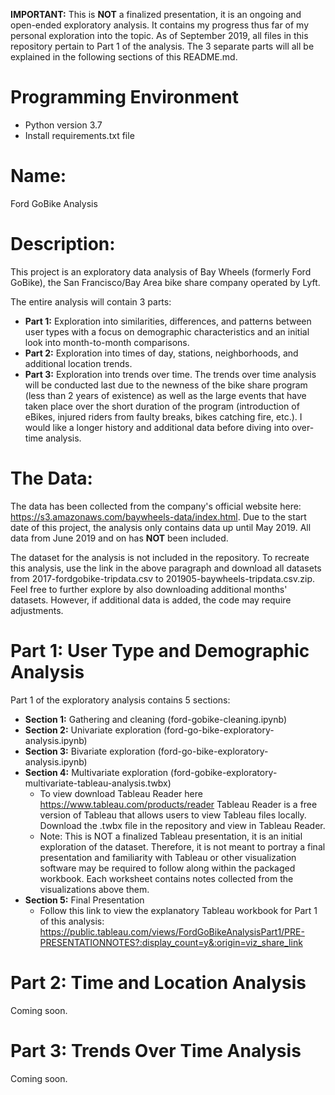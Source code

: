 **IMPORTANT:** This is **NOT** a finalized presentation, it is an ongoing and open-ended exploratory analysis. It contains my progress thus far of my personal exploration into the topic. As of September 2019, all files in this repository pertain to Part 1 of the analysis. The 3 separate parts will all be explained in the following sections of this README.md.

# Programming Environment
- Python version 3.7
- Install requirements.txt file


# Name:

Ford GoBike Analysis


# Description:

This project is an exploratory data analysis of Bay Wheels (formerly Ford GoBike), the San Francisco/Bay Area bike share company operated by Lyft.

The entire analysis will contain 3 parts:
- **Part 1:** Exploration into similarities, differences, and patterns between user types with a focus on demographic characteristics and an initial look into month-to-month comparisons.
- **Part 2:** Exploration into times of day, stations, neighborhoods, and additional location trends.
- **Part 3:** Exploration into trends over time. The trends over time analysis will be conducted last due to the newness of the bike share program (less than 2 years of existence) as well as the large events that have taken place over the short duration of the program (introduction of eBikes, injured riders from faulty breaks, bikes catching fire, etc.). I would like a longer history and additional data before diving into over-time analysis.


# The Data:

The data has been collected from the company's official website here: https://s3.amazonaws.com/baywheels-data/index.html. Due to the start date of this project, the analysis only contains data up until May 2019. All data from June 2019 and on has **NOT** been included.

The dataset for the analysis is not included in the repository. To recreate this analysis, use the link in the above paragraph and download all datasets from 2017-fordgobike-tripdata.csv to 201905-baywheels-tripdata.csv.zip. Feel free to further explore by also downloading additional months' datasets. However, if additional data is added, the code may require adjustments.

# Part 1: User Type and Demographic Analysis

Part 1 of the exploratory analysis contains 5 sections:
- **Section 1:** Gathering and cleaning (ford-gobike-cleaning.ipynb)
- **Section 2:** Univariate exploration (ford-go-bike-exploratory-analysis.ipynb)
- **Section 3:** Bivariate exploration (ford-go-bike-exploratory-analysis.ipynb)
- **Section 4:** Multivariate exploration (ford-gobike-exploratory-multivariate-tableau-analysis.twbx)
    - To view download Tableau Reader here https://www.tableau.com/products/reader Tableau Reader is a free version of Tableau that allows users to view Tableau files locally. Download the .twbx file in the repository and view in Tableau Reader.
    - Note: This is NOT a finalized Tableau presentation, it is an initial exploration of the dataset. Therefore, it is not meant to portray a final presentation and familiarity with Tableau or other visualization software may be required to follow along within the packaged workbook. Each worksheet contains notes collected from the visualizations above them.
- **Section 5:** Final Presentation
    - Follow this link to view the explanatory Tableau workbook for Part 1 of this analysis: https://public.tableau.com/views/FordGoBikeAnalysisPart1/PRE-PRESENTATIONNOTES?:display_count=y&:origin=viz_share_link

# Part 2: Time and Location Analysis

Coming soon.


# Part 3: Trends Over Time Analysis

Coming soon.

